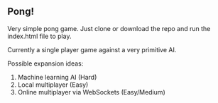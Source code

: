 ## Pong!

Very simple pong game. Just clone or download the repo and run the index.html file to play.

Currently a single player game against a very primitive AI.

Possible expansion ideas:
  1. Machine learning AI (Hard)
  2. Local multiplayer (Easy)
  3. Online multiplayer via WebSockets (Easy/Medium)
